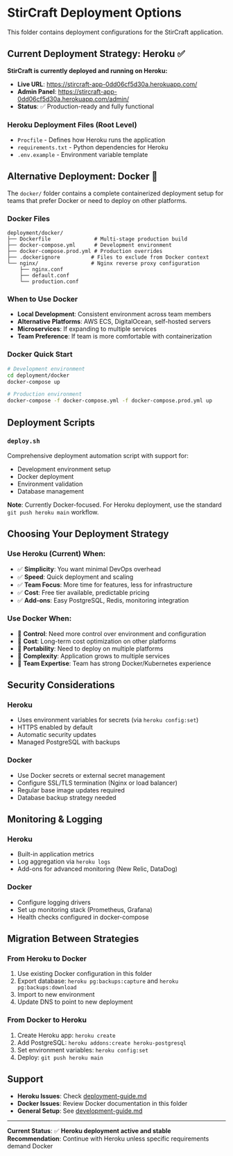 # StirCraft Deployment Options

This folder contains deployment configurations for the StirCraft application.

## Current Deployment Strategy: Heroku ✅

**StirCraft is currently deployed and running on Heroku:**
- **Live URL**: https://stircraft-app-0dd06cf5d30a.herokuapp.com/
- **Admin Panel**: https://stircraft-app-0dd06cf5d30a.herokuapp.com/admin/
- **Status**: ✅ Production-ready and fully functional

### Heroku Deployment Files (Root Level)
- `Procfile` - Defines how Heroku runs the application
- `requirements.txt` - Python dependencies for Heroku
- `.env.example` - Environment variable template

## Alternative Deployment: Docker 🐳

The `docker/` folder contains a complete containerized deployment setup for teams that prefer Docker or need to deploy on other platforms.

### Docker Files
```
deployment/docker/
├── Dockerfile              # Multi-stage production build
├── docker-compose.yml      # Development environment
├── docker-compose.prod.yml # Production overrides
├── .dockerignore          # Files to exclude from Docker context
└── nginx/                 # Nginx reverse proxy configuration
    ├── nginx.conf
    ├── default.conf
    └── production.conf
```

### When to Use Docker
- **Local Development**: Consistent environment across team members
- **Alternative Platforms**: AWS ECS, DigitalOcean, self-hosted servers
- **Microservices**: If expanding to multiple services
- **Team Preference**: If team is more comfortable with containerization

### Docker Quick Start
```bash
# Development environment
cd deployment/docker
docker-compose up

# Production environment  
docker-compose -f docker-compose.yml -f docker-compose.prod.yml up
```

## Deployment Scripts

### `deploy.sh`
Comprehensive deployment automation script with support for:
- Development environment setup
- Docker deployment
- Environment validation
- Database management

**Note**: Currently Docker-focused. For Heroku deployment, use the standard `git push heroku main` workflow.

## Choosing Your Deployment Strategy

### Use Heroku (Current) When:
- ✅ **Simplicity**: You want minimal DevOps overhead
- ✅ **Speed**: Quick deployment and scaling
- ✅ **Team Focus**: More time for features, less for infrastructure
- ✅ **Cost**: Free tier available, predictable pricing
- ✅ **Add-ons**: Easy PostgreSQL, Redis, monitoring integration

### Use Docker When:
- 🐳 **Control**: Need more control over environment and configuration
- 🐳 **Cost**: Long-term cost optimization on other platforms
- 🐳 **Portability**: Need to deploy on multiple platforms
- 🐳 **Complexity**: Application grows to multiple services
- 🐳 **Team Expertise**: Team has strong Docker/Kubernetes experience

## Security Considerations

### Heroku
- Uses environment variables for secrets (via `heroku config:set`)
- HTTPS enabled by default
- Automatic security updates
- Managed PostgreSQL with backups

### Docker
- Use Docker secrets or external secret management
- Configure SSL/TLS termination (Nginx or load balancer)
- Regular base image updates required
- Database backup strategy needed

## Monitoring & Logging

### Heroku
- Built-in application metrics
- Log aggregation via `heroku logs`
- Add-ons for advanced monitoring (New Relic, DataDog)

### Docker
- Configure logging drivers
- Set up monitoring stack (Prometheus, Grafana)
- Health checks configured in docker-compose

## Migration Between Strategies

### From Heroku to Docker
1. Use existing Docker configuration in this folder
2. Export database: `heroku pg:backups:capture` and `heroku pg:backups:download`
3. Import to new environment
4. Update DNS to point to new deployment

### From Docker to Heroku
1. Create Heroku app: `heroku create`
2. Add PostgreSQL: `heroku addons:create heroku-postgresql`
3. Set environment variables: `heroku config:set`
4. Deploy: `git push heroku main`

## Support

- **Heroku Issues**: Check [deployment-guide.md](../docs/deployment-guide.md)
- **Docker Issues**: Review Docker documentation in this folder
- **General Setup**: See [development-guide.md](../docs/development-guide.md)

---

**Current Status**: ✅ **Heroku deployment active and stable**  
**Recommendation**: Continue with Heroku unless specific requirements demand Docker
